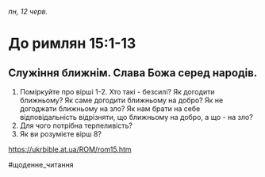 
_пн, 12 черв._

# До римлян 15:1-13

## Служіння ближнім. Слава Божа серед народів.
1. Поміркуйте про вірші 1-2. Хто такі - безсилі? Як догодити ближньому? Як саме догодити ближньому на добро? Як не догоджати ближньому на зло? Як нам брати на себе відповідальність відрізняти, що ближньому на добро, а що - на зло?
2. Для чого потрібна терпеливість?
3. Як ви розумієте вірш 8?

https://ukrbible.at.ua/ROM/rom15.htm 

#щоденне_читання
